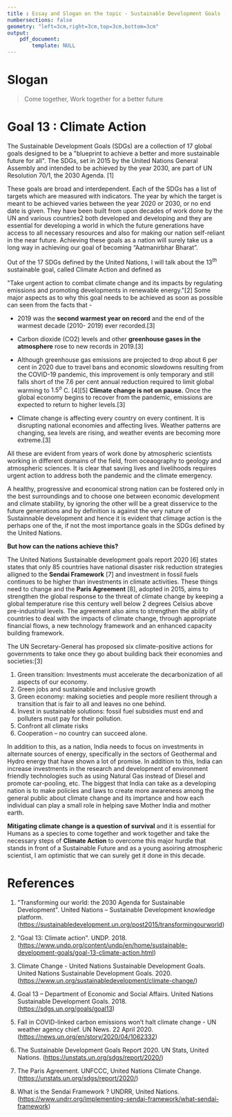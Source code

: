 ```yaml
---
title : Essay and Slogan on the topic - Sustainable Development Goals (SDG) - Climate Actions
numbersections: false
geometry: "left=3cm,right=3cm,top=3cm,bottom=3cm"
output: 
	pdf_document:
		template: NULL
---
```


# Slogan

> Come together, Work together for a better future

# Goal 13 : Climate Action

The Sustainable Development Goals (SDGs) are a collection of 17 global goals designed to be a "blueprint to achieve a better and more sustainable future for all". The SDGs, set in 2015 by the United Nations General Assembly and intended to be achieved by the year 2030, are part of UN Resolution 70/1, the 2030 Agenda. [1]

These goals  are broad and interdependent. Each of the SDGs has a list of targets which are measured with indicators. The year by which the target is meant to be achieved varies between the year 2020 or 2030, or no end date is given. They have been built from upon decades of work done by the UN and various countries2 both developed and developing and they are essential for developing a world in which the future generations have access to all necessary resources and also for making our nation self-reliant in the near future. Achieving these goals as a nation will surely take us a long way in achieving our goal of becoming “Aatmanirbhar Bharat”.

Out of the 17 SDGs defined by the United Nations, I will talk about the $13^{th}$ sustainable goal, called Climate Action and defined as 

"Take urgent action to combat climate change and its impacts by regulating emissions and promoting developments in renewable energy."[2]
Some major aspects as to why this goal needs to be achieved as soon as possible can seen from the facts that -

- 2019 was the **second warmest year on record** and the end of the warmest decade (2010- 2019) ever recorded.[3]

- Carbon dioxide (CO2) levels and other **greenhouse gases in the atmosphere** rose to new records in 2019.[3]

- Although greenhouse gas emissions are projected to drop about 6 per cent in 2020 due to travel bans and economic slowdowns resulting from the COVID-19 pandemic, this improvement is only temporary and still falls short of the 7.6 per cent annual reduction required to limit global warming to $1.5^o$ C. [4][5] **Climate change is not on pause.** Once the global economy begins to recover from the pandemic, emissions are expected to return to higher levels.[3]

- Climate change is affecting every country on every continent. It is disrupting national economies and affecting lives. Weather patterns are changing, sea levels are rising, and weather events are becoming more extreme.[3]

All these are evident from years of work done by atmospheric scientists working in different domains of the field, from oceaography to geology and atmospheric sciences. It is clear that saving lives and livelihoods requires urgent action to address both the pandemic and the climate emergency.

A healthy, progressive and economical strong nation can be fostered only in the best surroundings and to choose one between economic development and climate stability, by  ignoring the other will be a great disservice to the future generations and by definition is against the very nature of Sustainnable development and hence it is evident that climage action is the perhaps one of the, if not the most importance goals in the SDGs defined by the United Nations. 

**But how can the nations achieve this?**

The United Nations Sustainable development goals report 2020 [6] states states that only 85 countries have national disaster risk reduction strategies alligned to the **Sendai Framework** [7] and investment in fossil fuels continues to be higher than investments in climate activities. These things need to change and the **Paris Agreement** [8], adopted in 2015, aims to strengthen the global response to the threat of climate change by keeping a global temperature rise this century well below 2 degrees Celsius above pre-industrial levels. The agreement also aims to strengthen the ability of countries to deal with the impacts of climate change, through appropriate financial flows, a new technology framework and an enhanced capacity building framework.

The UN Secretary-General has proposed six climate-positive actions for governments to take once they go about building back their economies and societies:[3]

1. Green transition: Investments must accelerate the decarbonization of all aspects of our economy. 
2. Green jobs and sustainable and inclusive growth 
3. Green economy: making societies and people more resilient through a transition that is fair to all and leaves no one behind. 
4. Invest in sustainable solutions: fossil fuel subsidies must end and polluters must pay for their pollution. 
5. Confront all climate risks 
6. Cooperation – no country can succeed alone. 

In addition to this, as a nation, India needs to focus on investments in alternate sources of energy, specifically in the sectors of Geothermal and Hydro energy that have shown a lot of promise. In addition to this, India can increase investments in the research and development of environment friendly technologies such as using Natural Gas instead of Diesel and promote car-pooling, etc. The biggest that India can take as a developing nation is to make policies and laws to create more awareness among the general public about climate change and its imprtance and how each individual can play a small role in helping save Mother India and mother earth.

**Mitigating climate change is a question of survival** and it is essential for Humans as a species to come together and work together and take the necessary steps of **Climate Action** to overcome this major hurdle that stands in front of a Sustainable Future and as a young asoiring atmospheric scientist, I am optimistic that we can surely get it done in this decade.

# References

1. "Transforming our world: the 2030 Agenda for Sustainable Development". United Nations – Sustainable Development knowledge platform. (https://sustainabledevelopment.un.org/post2015/transformingourworld)

2. "Goal 13: Climate action". UNDP. 2018. (https://www.undp.org/content/undp/en/home/sustainable-development-goals/goal-13-climate-action.html)

3. Climate Change - United Nations Sustainable Development Goals. United Nations Sustainable Development Goals. 2020. (https://www.un.org/sustainabledevelopment/climate-change/)

4. Goal 13 – Department of Economic and Social Affairs. United Nations Sustainable Development Goals. 2018.  (https://sdgs.un.org/goals/goal13)

5. Fall in COVID-linked carbon emissions won’t halt climate change - UN weather agency chief. UN News. 22 April 2020. (https://news.un.org/en/story/2020/04/1062332)

6. The Sustainable Development Goals Report 2020. UN Stats, United Nations. (https://unstats.un.org/sdgs/report/2020/)

7.  The Paris Agreement. UNFCCC, United Nations Climate Change. (https://unstats.un.org/sdgs/report/2020/)

8. What is the Sendai Framework ? UNDRR, United Nations. (https://www.undrr.org/implementing-sendai-framework/what-sendai-framework)
